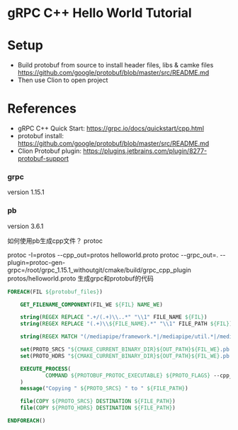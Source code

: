 gRPC C++ Hello World Tutorial
==============================

# Setup

* Build protobuf from source to install header files, libs & camke files https://github.com/google/protobuf/blob/master/src/README.md
* Then use Clion to open project

# References

* gRPC C++ Quick Start: https://grpc.io/docs/quickstart/cpp.html
* protobuf install: https://github.com/google/protobuf/blob/master/src/README.md
* Clion Protobuf plugin: https://plugins.jetbrains.com/plugin/8277-protobuf-support

### grpc
version
        1.15.1
        
### pb
version
3.6.1

如何使用pb生成cpp文件？
protoc 

protoc -I=protos --cpp_out=protos helloworld.proto
protoc --grpc_out=. --plugin=protoc-gen-grpc=/root/grpc_1.15.1_withoutgit/cmake/build/grpc_cpp_plugin protos/helloworld.proto
生成grpc和protobuf的代码


```cmake
FOREACH(FIL ${protobuf_files})

    GET_FILENAME_COMPONENT(FIL_WE ${FIL} NAME_WE)

    string(REGEX REPLACE ".+/(.+)\\..*" "\\1" FILE_NAME ${FIL})
    string(REGEX REPLACE "(.+)\\${FILE_NAME}.*" "\\1" FILE_PATH ${FIL})

    string(REGEX MATCH "(/mediapipe/framework.*|/mediapipe/util.*|/mediapipe/calculators/internal/)" OUT_PATH ${FILE_PATH})

    set(PROTO_SRCS "${CMAKE_CURRENT_BINARY_DIR}${OUT_PATH}${FIL_WE}.pb.cc")
    set(PROTO_HDRS "${CMAKE_CURRENT_BINARY_DIR}${OUT_PATH}${FIL_WE}.pb.h")

    EXECUTE_PROCESS(
            COMMAND ${PROTOBUF_PROTOC_EXECUTABLE} ${PROTO_FLAGS} --cpp_out=${PROTO_META_BASE_DIR} ${FIL}
    )
    message("Copying " ${PROTO_SRCS} " to " ${FILE_PATH})

    file(COPY ${PROTO_SRCS} DESTINATION ${FILE_PATH})
    file(COPY ${PROTO_HDRS} DESTINATION ${FILE_PATH})

ENDFOREACH()
```
